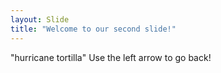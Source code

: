 ```yaml
---
layout: Slide
title: "Welcome to our second slide!"
---
```

"hurricane tortilla"
Use the left arrow to go back!
